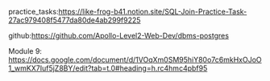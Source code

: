 practice_tasks:https://like-frog-b41.notion.site/SQL-Join-Practice-Task-27ac979408f5477da80de4ab299f9225

github:https://github.com/Apollo-Level2-Web-Dev/dbms-postgres


Module 9: https://docs.google.com/document/d/1VOqXm0SM95hiY80o7c6mkHxOJoO1_wmKX7Iuf5jZ8BY/edit?tab=t.0#heading=h.rc4hmc4pbf95

